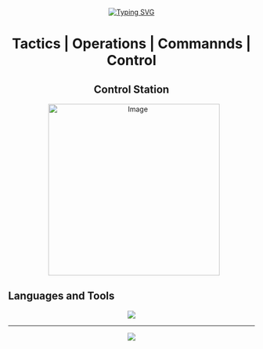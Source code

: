 
<p align="center">
  <a href="https://git.io/typing-svg"><img src="https://readme-typing-svg.herokuapp.com?font=Fira+Code&pause=1000&color=29F718&random=false&width=435&lines=perceive+that+which+cannot+be+seen" alt="Typing SVG" /></a>
</p>

<h1 align="center">Tactics | Operations | Commannds | Control</h1>


<h2 align="center">Control Station</h2>
<p align="center">
  <img src="" alt="Image" style="height: 350px; vertical-align: middle; margin-left: 10px;" />
</p>


## Languages and Tools

<p align="center">
  <a href="https://skillicons.dev">
    <img src="https://skillicons.dev/icons?i=react,nodejs,postgres,git,docker,kubernetes,bash,py,flask,ubuntu,kali,raspberrypi,windows,cloudflare" />
  </a>
</p>


---
<p align="center">
  <img src="https://github-profile-summary-cards.vercel.app/api/cards/profile-details?username=1yc4n0rn0t&theme=github_dark&show_icons=true" />
</p>
